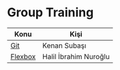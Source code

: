 # Group Training


Konu | Kişi
---- | -----------
[Git](Git/) | Kenan Subaşı
[Flexbox](Flexbox/) | Halil İbrahim Nuroğlu
